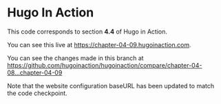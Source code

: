 Hugo In Action
===============

This code corresponds to section **4.4** of Hugo in Action.

You can see this live at https://chapter-04-09.hugoinaction.com.

You can see the changes made in this branch at https://github.com/hugoinaction/hugoinaction/compare/chapter-04-08...chapter-04-09

Note that the website configuration baseURL has been updated to match the code checkpoint.
